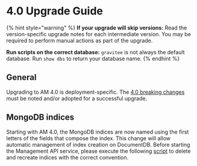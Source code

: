 # 4.0 Upgrade Guide

{% hint style="warning" %}
**If your upgrade will skip versions:** Read the version-specific upgrade notes for each intermediate version. You may be required to perform manual actions as part of the upgrade.

**Run scripts on the correct database:** `gravitee` is not always the default database. Run `show dbs` to return your database name.
{% endhint %}

## General

Upgrading to AM 4.0 is deployment-specific. The [4.0 breaking changes](../../releases-and-changelog/changelogs/am-4.1.x-changelog.md#gravitee-access-management-40---july-20-2023) must be noted and/or adopted for a successful upgrade.

## MongoDB indices

Starting with AM 4.0, the MongoDB indices are now named using the first letters of the fields that compose the index. This change will allow automatic management of index creation on DocumentDB. Before starting the Management API service, please execute the following [script](https://github.com/gravitee-io/gravitee-access-management/blob/master/gravitee-am-repository/gravitee-am-repository-mongodb/src/main/resources/scripts/create-index.js) to delete and recreate indices with the correct convention.
